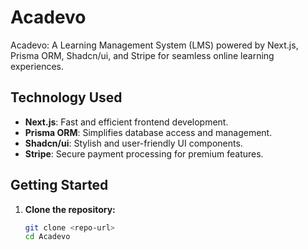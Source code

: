 # Acadevo

Acadevo: A Learning Management System (LMS) powered by Next.js, Prisma ORM, Shadcn/ui, and Stripe for seamless online learning experiences.

## Technology Used

- **Next.js**: Fast and efficient frontend development.
- **Prisma ORM**: Simplifies database access and management.
- **Shadcn/ui**: Stylish and user-friendly UI components.
- **Stripe**: Secure payment processing for premium features.

## Getting Started

1. **Clone the repository:**

   ```bash
   git clone <repo-url>
   cd Acadevo
